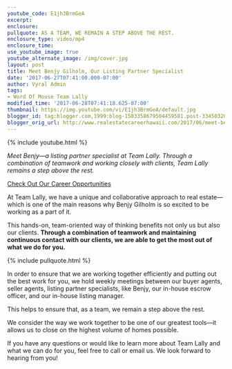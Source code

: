 ```yaml
---
youtube_code: E1jh3BrmGeA
excerpt:
enclosure:
pullquote: AS A TEAM, WE REMAIN A STEP ABOVE THE REST.
enclosure_type: video/mp4
enclosure_time:
use_youtube_image: true
youtube_alternate_image: /img/cover.jpg
layout: post
title: Meet Benjy Gilholm, Our Listing Partner Specialist
date: '2017-06-27T07:41:00.000-07:00'
author: Vyral Admin
tags:
- Word Of Mouse Team Lally
modified_time: '2017-06-28T07:41:18.625-07:00'
thumbnail: https://img.youtube.com/vi/E1jh3BrmGeA/default.jpg
blogger_id: tag:blogger.com,1999:blog-1503358679504459581.post-3345032063102488357
blogger_orig_url: http://www.realestatecareerhawaii.com/2017/06/meet-benjy-gilholm-our-listing-partner.html
---
```

{% include youtube.html %}

*Meet Benjy—a listing partner specialist at Team Lally. Through a combination of teamwork and working closely with clients, Team Lally remains a step above the rest.*

<a href="https://www.teamlally.com/open-positions.php">Check Out Our Career Opportunities</a>


At Team Lally, we have a unique and collaborative approach to real estate—which is one of the main reasons why Benjy Gilholm is so excited to be working as a part of it.

This hands-on, team-oriented way of thinking benefits not only us but also our clients. **Through a combination of teamwork and maintaining continuous contact with our clients, we are able to get the most out of what we do for you.**

{% include pullquote.html %}

In order to ensure that we are working together efficiently and putting out the best work for you, we hold weekly meetings between our buyer agents, seller agents, listing partner specialists, like Benjy, our in-house escrow officer, and our in-house listing manager.

This helps to ensure that, as a team, we remain a step above the rest.

We consider the way we work together to be one of our greatest tools—it allows us to close on the highest volume of homes possible.

If you have any questions or would like to learn more about Team Lally and what we can do for you, feel free to call or email us. We look forward to hearing from you!
